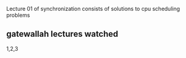 Lecture 01 of synchronization consists of solutions to cpu scheduling problems
## gatewallah lectures watched
1,2,3